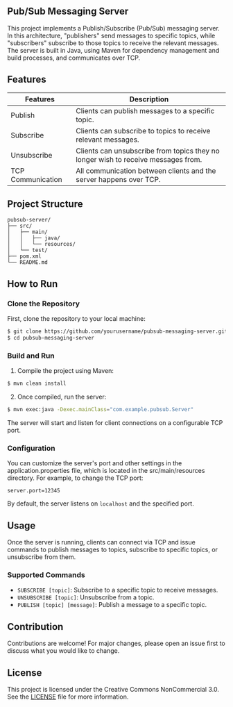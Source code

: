 ## Pub/Sub Messaging Server

This project implements a Publish/Subscribe (Pub/Sub) messaging server. In this architecture, "publishers" send messages to specific topics, while "subscribers" subscribe to those topics to receive the relevant messages. The server is built in Java, using Maven for dependency management and build processes, and communicates over TCP.

## Features

| Features          | Description                                                                       |
| ----------------- | --------------------------------------------------------------------------------- |
| Publish           | Clients can publish messages to a specific topic.                                 |
| Subscribe         | Clients can subscribe to topics to receive relevant messages.                     |
| Unsubscribe       | Clients can unsubscribe from topics they no longer wish to receive messages from. |
| TCP Communication | All communication between clients and the server happens over TCP.                |

## Project Structure

```folder
pubsub-server/
├── src/
│   ├── main/
│   │   ├── java/
│   │   └── resources/
│   └── test/                                
├── pom.xml                                   
└── README.md          
```

## How to Run

### Clone the Repository

First, clone the repository to your local machine:

```bash
$ git clone https://github.com/yourusername/pubsub-messaging-server.git
$ cd pubsub-messaging-server
```

### Build and Run

1. Compile the project using Maven:

```bash
$ mvn clean install
```

2. Once compiled, run the server:

```bash
$ mvn exec:java -Dexec.mainClass="com.example.pubsub.Server"
```

The server will start and listen for client connections on a configurable TCP port.

### Configuration

You can customize the server's port and other settings in the application.properties file, which is located in the src/main/resources directory. For example, to change the TCP port:

```properties
server.port=12345
```

By default, the server listens on `localhost` and the specified port.

## Usage

Once the server is running, clients can connect via TCP and issue commands to publish messages to topics, subscribe to specific topics, or unsubscribe from them.

### Supported Commands

- `SUBSCRIBE [topic]`: Subscribe to a specific topic to receive messages.
- `UNSUBSCRIBE [topic]`: Unsubscribe from a topic.
- `PUBLISH [topic] [message]`: Publish a message to a specific topic.

## Contribution

Contributions are welcome! For major changes, please open an issue first to discuss what you would like to change.

## License

This project is licensed under the Creative Commons NonCommercial 3.0. See the [LICENSE](https://creativecommons.org/licenses/by-nc-sa/3.0/legalcode.en) file for more information.
